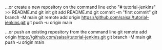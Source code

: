 …or create a new repository on the command line
echo "# tutorial-jenkins" >> README.md
git init
git add README.md
git commit -m "first commit"
git branch -M main
git remote add origin https://github.com/saisai/tutorial-jenkins.git
git push -u origin main

…or push an existing repository from the command line
git remote add origin https://github.com/saisai/tutorial-jenkins.git
git branch -M main
git push -u origin main

